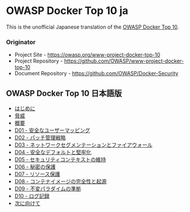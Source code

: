 # OWASP Docker Top 10 ja

This is the unofficial Japanese translation of the [OWASP Docker Top 10](https://github.com/OWASP/Docker-Security).

### Originator

- Project Site - <https://owasp.org/www-project-docker-top-10>
- Project Repository - <https://github.com/OWASP/www-project-docker-top-10>
- Document Repository - <https://github.com/OWASP/Docker-Security>

## OWASP Docker Top 10 日本語版

* [はじめに](Document-ja/000%20-%20Introduction.md)
* [脅威](Document-ja/001%20-%20Threats.md)
* [概要](Document-ja/D00%20-%20Overview.md)
* [D01 - 安全なユーザーマッピング](Document-ja/D01%20-%20Secure%20User%20Mapping.md)
* [D02 - パッチ管理戦略](Document-ja/D02%20-%20Patch%20Management%20Strategy.md)
* [D03 - ネットワークセグメンテーションとファイアウォール](Document-ja/D03%20-%20Network%20Segmentation%20and%20Firewalling.md)
* [D04 - 安全なデフォルトと堅牢化](Document-ja/D04%20-%20Secure%20Defaults%20and%20Hardening.md)
* [D05 - セキュリティコンテキストの維持](Document-ja/D05%20-%20Maintain%20Security%20Contexts.md)
* [D06 - 秘密の保護](Document-ja/D06%20-%20Protect%20Secrets.md)
* [D07 - リソース保護](Document-ja/D07%20-%20Resource%20Protection.md)
* [D08 - コンテナイメージの完全性と起源](Document-ja/D08%20-%20Container%20Image%20Integrity%20and%20Origin.md)
* [D09 - 不変パラダイムの準拠](Document-ja/D09%20-%20Follow%20Immutable%20Paradigm.md)
* [D10 - ログ記録](Document-ja/D10%20-%20Logging.md)
* [次に向けて](Document-ja/E11%20-%20What's%20Next?.md)
